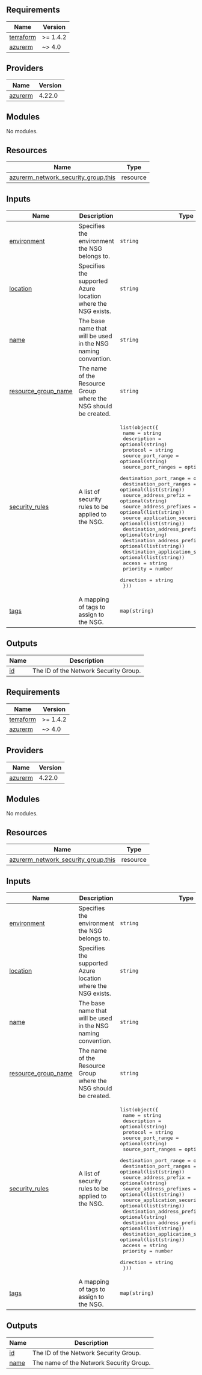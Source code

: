 ## Requirements

| Name | Version |
|------|---------|
| <a name="requirement_terraform"></a> [terraform](#requirement\_terraform) | >= 1.4.2 |
| <a name="requirement_azurerm"></a> [azurerm](#requirement\_azurerm) | ~> 4.0 |

## Providers

| Name | Version |
|------|---------|
| <a name="provider_azurerm"></a> [azurerm](#provider\_azurerm) | 4.22.0 |

## Modules

No modules.

## Resources

| Name | Type |
|------|------|
| [azurerm_network_security_group.this](https://registry.terraform.io/providers/hashicorp/azurerm/latest/docs/resources/network_security_group) | resource |

## Inputs

| Name | Description | Type | Default | Required |
|------|-------------|------|---------|:--------:|
| <a name="input_environment"></a> [environment](#input\_environment) | Specifies the environment the NSG belongs to. | `string` | `"dev"` | no |
| <a name="input_location"></a> [location](#input\_location) | Specifies the supported Azure location where the NSG exists. | `string` | `"westeurope"` | no |
| <a name="input_name"></a> [name](#input\_name) | The base name that will be used in the NSG naming convention. | `string` | n/a | yes |
| <a name="input_resource_group_name"></a> [resource\_group\_name](#input\_resource\_group\_name) | The name of the Resource Group where the NSG should be created. | `string` | n/a | yes |
| <a name="input_security_rules"></a> [security\_rules](#input\_security\_rules) | A list of security rules to be applied to the NSG. | <pre>list(object({<br/>    name                                       = string<br/>    description                                = optional(string)<br/>    protocol                                   = string<br/>    source_port_range                          = optional(string)<br/>    source_port_ranges                         = optional(list(string))<br/>    destination_port_range                     = optional(string)<br/>    destination_port_ranges                    = optional(list(string))<br/>    source_address_prefix                      = optional(string)<br/>    source_address_prefixes                    = optional(list(string))<br/>    source_application_security_group_ids      = optional(list(string))<br/>    destination_address_prefix                 = optional(string)<br/>    destination_address_prefixes               = optional(list(string))<br/>    destination_application_security_group_ids = optional(list(string))<br/>    access                                     = string<br/>    priority                                   = number<br/>    direction                                  = string<br/>  }))</pre> | `[]` | no |
| <a name="input_tags"></a> [tags](#input\_tags) | A mapping of tags to assign to the NSG. | `map(string)` | `{}` | no |

## Outputs

| Name | Description |
|------|-------------|
| <a name="output_id"></a> [id](#output\_id) | The ID of the Network Security Group. |

<!-- BEGIN_TF_DOCS -->
## Requirements

| Name | Version |
|------|---------|
| <a name="requirement_terraform"></a> [terraform](#requirement\_terraform) | >= 1.4.2 |
| <a name="requirement_azurerm"></a> [azurerm](#requirement\_azurerm) | ~> 4.0 |

## Providers

| Name | Version |
|------|---------|
| <a name="provider_azurerm"></a> [azurerm](#provider\_azurerm) | 4.22.0 |

## Modules

No modules.

## Resources

| Name | Type |
|------|------|
| [azurerm_network_security_group.this](https://registry.terraform.io/providers/hashicorp/azurerm/latest/docs/resources/network_security_group) | resource |

## Inputs

| Name | Description | Type | Default | Required |
|------|-------------|------|---------|:--------:|
| <a name="input_environment"></a> [environment](#input\_environment) | Specifies the environment the NSG belongs to. | `string` | `"dev"` | no |
| <a name="input_location"></a> [location](#input\_location) | Specifies the supported Azure location where the NSG exists. | `string` | `"westeurope"` | no |
| <a name="input_name"></a> [name](#input\_name) | The base name that will be used in the NSG naming convention. | `string` | n/a | yes |
| <a name="input_resource_group_name"></a> [resource\_group\_name](#input\_resource\_group\_name) | The name of the Resource Group where the NSG should be created. | `string` | n/a | yes |
| <a name="input_security_rules"></a> [security\_rules](#input\_security\_rules) | A list of security rules to be applied to the NSG. | <pre>list(object({<br/>    name                                       = string<br/>    description                                = optional(string)<br/>    protocol                                   = string<br/>    source_port_range                          = optional(string)<br/>    source_port_ranges                         = optional(list(string))<br/>    destination_port_range                     = optional(string)<br/>    destination_port_ranges                    = optional(list(string))<br/>    source_address_prefix                      = optional(string)<br/>    source_address_prefixes                    = optional(list(string))<br/>    source_application_security_group_ids      = optional(list(string))<br/>    destination_address_prefix                 = optional(string)<br/>    destination_address_prefixes               = optional(list(string))<br/>    destination_application_security_group_ids = optional(list(string))<br/>    access                                     = string<br/>    priority                                   = number<br/>    direction                                  = string<br/>  }))</pre> | `[]` | no |
| <a name="input_tags"></a> [tags](#input\_tags) | A mapping of tags to assign to the NSG. | `map(string)` | `{}` | no |

## Outputs

| Name | Description |
|------|-------------|
| <a name="output_id"></a> [id](#output\_id) | The ID of the Network Security Group. |
| <a name="output_name"></a> [name](#output\_name) | The name of the Network Security Group. |
<!-- END_TF_DOCS -->
